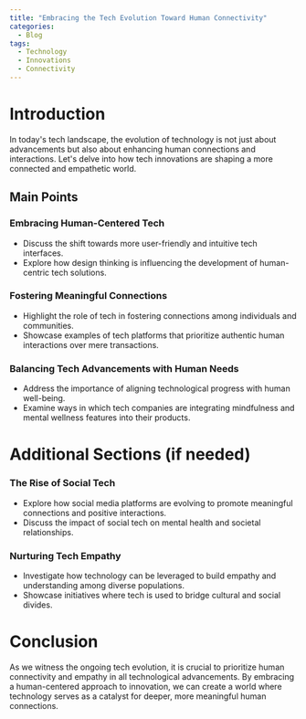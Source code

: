 ```yaml
---
title: "Embracing the Tech Evolution Toward Human Connectivity"
categories:
  - Blog
tags:
  - Technology
  - Innovations
  - Connectivity
---
```


# Introduction
In today's tech landscape, the evolution of technology is not just about advancements but also about enhancing human connections and interactions. Let's delve into how tech innovations are shaping a more connected and empathetic world.

## Main Points
### Embracing Human-Centered Tech
- Discuss the shift towards more user-friendly and intuitive tech interfaces.
- Explore how design thinking is influencing the development of human-centric tech solutions.

### Fostering Meaningful Connections
- Highlight the role of tech in fostering connections among individuals and communities.
- Showcase examples of tech platforms that prioritize authentic human interactions over mere transactions.

### Balancing Tech Advancements with Human Needs
- Address the importance of aligning technological progress with human well-being.
- Examine ways in which tech companies are integrating mindfulness and mental wellness features into their products.

# Additional Sections (if needed)
### The Rise of Social Tech
- Explore how social media platforms are evolving to promote meaningful connections and positive interactions.
- Discuss the impact of social tech on mental health and societal relationships.

### Nurturing Tech Empathy
- Investigate how technology can be leveraged to build empathy and understanding among diverse populations.
- Showcase initiatives where tech is used to bridge cultural and social divides.

# Conclusion
As we witness the ongoing tech evolution, it is crucial to prioritize human connectivity and empathy in all technological advancements. By embracing a human-centered approach to innovation, we can create a world where technology serves as a catalyst for deeper, more meaningful human connections.